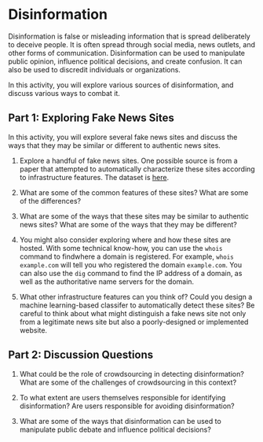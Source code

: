 # Disinformation

Disinformation is false or misleading information that is spread deliberately
to deceive people. It is often spread through social media, news outlets, and
other forms of communication. Disinformation can be used to manipulate public
opinion, influence political decisions, and create confusion. It can also be
used to discredit individuals or organizations.

In this activity, you will explore various sources of disinformation, and
discuss various ways to combat it.

## Part 1: Exploring Fake News Sites

In this activity, you will explore several fake news sites and discuss the
ways that they may be similar or different to authentic news sites.

1. Explore a handful of fake news sites. One possible source is from a paper
   that attempted to automatically characterize these sites according to
   infrastructure features. The dataset is
   [here](https://github.com/ahounsel/disinfo-infra-public/blob/master/src/system/data/training/disinformation_domains.csv).

2. What are some of the common features of these sites? What are some of the
   differences?
   
3. What are some of the ways that these sites may be similar to authentic news
   sites? What are some of the ways that they may be different?
   
4. You might also consider exploring where and how these sites are hosted.
   With some technical know-how, you can use the `whois` command to findwhere
   a domain is registered. For example, `whois example.com` will tell you who
   registered the domain `example.com`. You can also use the `dig` command to
   find the IP address of a domain, as well as the authoritative name servers
   for the domain. 

5. What other infrastructure features can you think of? Could you design a
   machine learning-based classifer to automatically detect these sites? Be
   careful to think about what might distinguish a fake news site not only
   from a legitimate news site but also a poorly-designed or implemented
   website.   
   
## Part 2: Discussion Questions

1. What could be the role of crowdsourcing in detecting disinformation? What
   are some of the challenges of crowdsourcing in this context?

2. To what extent are users themselves responsible for identifying
   disinformation? Are users responsible for avoiding disinformation?

3. What are some of the ways that disinformation can be used to manipulate
   public debate and influence political decisions?
